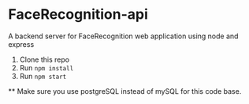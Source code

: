 # FaceRecognition-api
A backend server for FaceRecognition web application using node and express

1. Clone this repo
2. Run `npm install`
3. Run `npm start`

** Make sure you use postgreSQL instead of mySQL for this code base.

